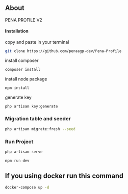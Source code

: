 
## About 
PENA PROFILE V2

#### Installation
copy and paste in your terminal

```bash
git clone https://github.com/penaagp-dev/Pena-Profile
```

install composer

```bash
composer install
```
install node package

```bash
npm install
```


generate key

```bash
php artisan key:generate
```

### Migration table and seeder

```bash
php artisan migrate:fresh --seed
```

### Run Project

```bash
php artisan serve
```

```bash
npm run dev
```


## If you using docker run this command

```bash
docker-compose up -d
```
